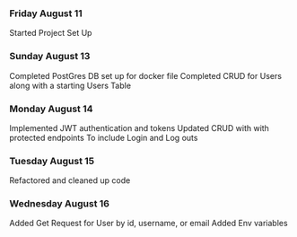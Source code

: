 ### Friday August 11

Started Project Set Up

### Sunday August 13

Completed PostGres DB set up for docker file
Completed CRUD for Users along with a starting Users Table

### Monday August 14

Implemented JWT authentication and tokens
Updated CRUD with with protected endpoints
To include Login and Log outs

### Tuesday August 15

Refactored and cleaned up code

### Wednesday August 16

Added Get Request for User by id, username, or email
Added Env variables
